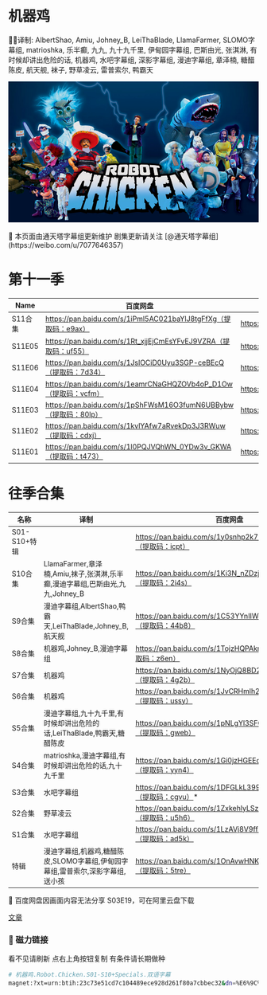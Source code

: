 # 机器鸡

✍🏻译制: AlbertShao, Amiu, Johney_B, LeiThaBlade, LlamaFarmer, SLOMO字幕组, matrioshka, 乐半癫, 九九, 九十九千里, 伊甸园字幕组, 巴斯由光, 张淇淋, 有时候却讲出危险的话, 机器鸡, 水吧字幕组, 深影字幕组, 漫迪字幕组, 章泽楠, 糖醋陈皮, 航天舰, 袜子, 野草凌云, 雷普索尔, 鸭霸天

![robot-chicken-5a429e700dba1.jpg](robot-chicken-5a429e700dba1.jpg)

<aside>
🍺 本页面由通天塔字幕组更新维护 剧集更新请关注 [@通天塔字幕组](https://weibo.com/u/7077646357)

</aside>

# 第十一季

| Name | 百度网盘 | 阿里云盘 | MDpan |
| --- | --- | --- | --- |
| S11合集 | https://pan.baidu.com/s/1iPml5AC021baYlJ8tgFfXg（提取码：e9ax） | https://www.aliyundrive.com/s/C8TAnTdqjaT | https://mdpan.tk/%E6%9C%BA%E5%99%A8%E9%B8%A1 |
| S11E05 | https://pan.baidu.com/s/1Rt_xjjEjCmEsYFvEJ9VZRA（提取码：uf55） | https://www.aliyundrive.com/s/x8pjwdvzEYa |  |
| S11E06 | https://pan.baidu.com/s/1JslOCiD0Uyu3SGP-ceBEcQ（提取码：7d34） | https://www.aliyundrive.com/s/jFJZHohJGBU |  |
| S11E04 | https://pan.baidu.com/s/1eamrCNaGHQZOVb4oP_D1Ow（提取码：vcfm） | https://www.aliyundrive.com/s/rSucM3hhTU9 |  |
| S11E03 | https://pan.baidu.com/s/1pShFWsM16O3fumN6UBBybw（提取码：80lp） | https://www.aliyundrive.com/s/NCRXsesda59 |  |
| S11E02 | https://pan.baidu.com/s/1kvlYAfw7aRvekDp3J3RWuw（提取码：cdxj） | https://www.aliyundrive.com/s/E22zYm4wSRD |  |
| S11E01 | https://pan.baidu.com/s/1l0PQJVQhWN_0YDw3v_GKWA（提取码：t473） | https://www.aliyundrive.com/s/jBESxMuAHAp |  |

# 往季合集

| 名称 | 译制 | 百度网盘 | 阿里云盘 | MDpan |
| --- | --- | --- | --- | --- |
| S01-S10+特辑 |  | https://pan.baidu.com/s/1y0snhp2k77RZsZdDGNAg_A（提取码：icpt） | https://www.aliyundrive.com/s/nrzRxZdb3Zy | https://mdpan.tk/%E6%9C%BA%E5%99%A8%E9%B8%A1 |
| S10合集 | LlamaFarmer,章泽楠,Amiu,袜子,张淇淋,乐半癫,漫迪字幕组,巴斯由光,九九,Johney_B | https://pan.baidu.com/s/1Ki3N_nZDzjK5H7rrMGuBZg（提取码：2i4s） | https://www.aliyundrive.com/s/HvRuAT5b9KM |  |
| S9合集 | 漫迪字幕组,AlbertShao,鸭霸天,LeiThaBlade,Johney_B,航天舰 | https://pan.baidu.com/s/1C53YYnIIWJ8Nx7tszaxD0Q（提取码：44b8） | https://www.aliyundrive.com/s/cKwXDH75GQW |  |
| S8合集 | 机器鸡,Johney_B,漫迪字幕组 | https://pan.baidu.com/s/1TojzHQPAkrdf1rhTTiG3AA（提取码：z6en） | https://www.aliyundrive.com/s/JsNeP87Dek5 |  |
| S7合集 | 机器鸡 | https://pan.baidu.com/s/1NyOjQ8BD2Vm1DQ9SVGD_HA（提取码：4g2b） | https://www.aliyundrive.com/s/fgJdxQY8SyT |  |
| S6合集 | 机器鸡 | https://pan.baidu.com/s/1JvCRHmlh2IKVxK_E97UOEg（提取码：ussy） | https://www.aliyundrive.com/s/ZoPRpr7Jc9N |  |
| S5合集 | 漫迪字幕组,九十九千里,有时候却讲出危险的话,LeiThaBlade,鸭霸天,糖醋陈皮 | https://pan.baidu.com/s/1pNLgYl3SFO-TuniCEF6XQA（提取码：gweb） | https://www.aliyundrive.com/s/Zj95HRLQ95K |  |
| S4合集 | matrioshka,漫迪字幕组,有时候却讲出危险的话,九十九千里 | https://pan.baidu.com/s/1Gi0jzHGEEoUma7A4WSDa1A（提取码：yyn4） | https://www.aliyundrive.com/s/EThXkRZMvip |  |
| S3合集 | 水吧字幕组 | https://pan.baidu.com/s/1DFGLkL399zp-AF7a-UoPEg（提取码：cgvu）* | https://www.aliyundrive.com/s/bzdHXpa6uEg |  |
| S2合集 | 野草凌云 | https://pan.baidu.com/s/1ZxkehlyLSzOwfHfdvMj-Fw（提取码：u5h6） | https://www.aliyundrive.com/s/Kfk5s7N8qtt |  |
| S1合集 | 水吧字幕组 | https://pan.baidu.com/s/1LzAVj8V9ff1v4UcPnXvdVQ（提取码：ad5k） | https://www.aliyundrive.com/s/sGzdz42EcbB |  |
| 特辑 | 漫迪字幕组,机器鸡,糖醋陈皮,SLOMO字幕组,伊甸园字幕组,雷普索尔,深影字幕组,送小孩 | https://pan.baidu.com/s/1OnAvwHNKoldcVQQ2cPgMSQ（提取码：5tre） | https://www.aliyundrive.com/s/c6EnM3guDNw |  |

<aside>
🐔 百度网盘因画面内容无法分享 S03E19，可在阿里云盘下载

</aside>

[文章](%E6%96%87%E7%AB%A0%20cbbf136f575542c8bd76e06b8e2faf79.csv)

### 🧲 磁力链接

看不见请刷新 点右上角按钮复制 有条件请长期做种

```bash
# 机器鸡.Robot.Chicken.S01-S10+Specials.双语字幕
magnet:?xt=urn:btih:23c73e51cd7c104489ece928d261f80a7cbbec32&dn=%E6%9C%BA%E5%99%A8%E9%B8%A1.Robot.Chicken.S01-S10%2BSpecials.%E5%8F%8C%E8%AF%AD%E5%AD%97%E5%B9%95&tr=http%3A%2F%2Falltorrents.net%3A80%2Fbt%2Fannounce.php&tr=http%3A%2F%2Fbluebird-hd.org%2Fannounce.php&tr=http%3A%2F%2Fwww.thetradersden.org%2Fforums%2Ftracker%2Fannounce.php&tr=http%3A%2F%2Ftracker.trancetraffic.com%3A80%2Fannounce.php&tr=http%3A%2F%2Firrenhaus.dyndns.dk%3A80%2Fannounce.php&tr=http%3A%2F%2F1337.abcvg.info%3A80%2Fannounce&tr=http%3A%2F%2Fbt.beatrice-raws.org%3A80%2Fannounce&tr=http%3A%2F%2Fwww.tribalmixes.com%3A80%2Fannounce.php&tr=http%3A%2F%2Fwww.wareztorrent.com%3A80%2Fannounce
```